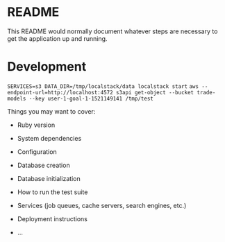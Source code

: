 # README

This README would normally document whatever steps are necessary to get the
application up and running.

# Development

`SERVICES=s3 DATA_DIR=/tmp/localstack/data localstack start`
`aws --endpoint-url=http://localhost:4572 s3api get-object --bucket trade-models --key user-1-goal-1-1521149141 /tmp/test`

Things you may want to cover:

* Ruby version

* System dependencies

* Configuration

* Database creation

* Database initialization

* How to run the test suite

* Services (job queues, cache servers, search engines, etc.)

* Deployment instructions

* ...
